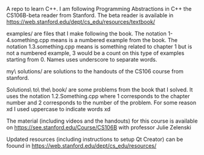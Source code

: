 A repo to learn C++.
I am following Programming Abstractions in C++
the CS106B-beta reader from Stanford.
The beta reader is available in https://web.stanford.edu/dept/cs_edu/resources/textbook/

examples/ are files that I make following the book.
The notation 1-4.something.cpp means is a numbered example from the book.
The notation 1.3.something.cpp means is something related to chapter 1 but is not a numbered example, 3 would be a count on this type of examples starting from 0.
Names uses underscore to separate words.

my\ solutions/ are solutions to the handouts of the CS106 course from stanford.

Solutions\ to\ the\ book/ are some problems from the book that I solved.
It uses the notation 1.2.Something.cpp where 1 corresponds to the chapter number and 2 corresponds to the number of the problem.
For some reason xd I used uppercase to indicate words xd


The material (including videos and the handouts) for this course is available 
on https://see.stanford.edu/Course/CS106B with professor Julie Zelenski

Updated resources (including instructions to setup Qt Creator) can be foound in
https://web.stanford.edu/dept/cs_edu/resources/
